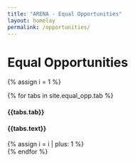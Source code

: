 ```yaml
---
title: "ARENA - Equal Opportunities"
layout: homelay
permalink: /opportunities/
---
```


# Equal Opportunities


{% assign i = 1 %}
<div class="row">
{% for tabs in site.equal_opp.tab %}
<div class="col-sm-6 clearfix">
<h4 style='font-weight: bold;'> {{tabs.tab}} </h4>
<h4>{{tabs.text}}</h4>
{% assign i = i | plus: 1 %}
</div>
{% endfor %}
</div>
